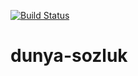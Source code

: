 [![Build Status](https://travis-ci.org/UtkucanBykl/sozluk.svg?branch=master)](https://travis-ci.org/UtkucanBykl/sozluk)
# dunya-sozluk
 
